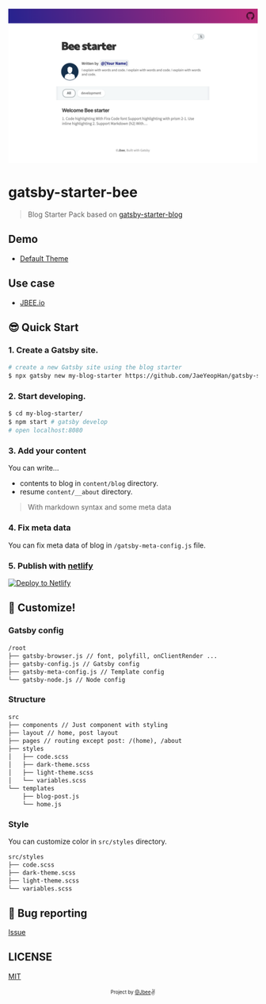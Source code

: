 ![](./screenshot.png)

# gatsby-starter-bee

> Blog Starter Pack based on [gatsby-starter-blog](https://github.com/gatsbyjs/gatsby-starter-blog)

## Demo

- [Default Theme](https://gatsby-starter-bee.netlify.com/)

## Use case

- [JBEE.io](http://jbee.io)

## 😎 Quick Start

### 1. Create a Gatsby site.

```sh
# create a new Gatsby site using the blog starter
$ npx gatsby new my-blog-starter https://github.com/JaeYeopHan/gatsby-starter-bee
```

### 2. Start developing.

```sh
$ cd my-blog-starter/
$ npm start # gatsby develop
# open localhost:8080
```

### 3. Add your content

You can write...

- contents to blog in `content/blog` directory.
- resume `content/__about` directory.

> With markdown syntax and some meta data

### 4. Fix meta data

You can fix meta data of blog in `/gatsby-meta-config.js` file.

### 5. Publish with [netlify](https://netlify.com)

[![Deploy to Netlify](https://www.netlify.com/img/deploy/button.svg)](https://app.netlify.com/start/deploy?repository=https://github.com/JaeYeopHab/gatsby-starter-bee)

## 🧐 Customize!

### Gatsby config

```
/root
├── gatsby-browser.js // font, polyfill, onClientRender ...
├── gatsby-config.js // Gatsby config
├── gatsby-meta-config.js // Template config
└── gatsby-node.js // Node config
```

### Structure

```
src
├── components // Just component with styling
├── layout // home, post layout
├── pages // routing except post: /(home), /about
├── styles
│   ├── code.scss
│   ├── dark-theme.scss
│   ├── light-theme.scss
│   └── variables.scss
└── templates
    ├── blog-post.js
    └── home.js
```

### Style

You can customize color in `src/styles` directory.

```
src/styles
├── code.scss
├── dark-theme.scss
├── light-theme.scss
└── variables.scss
```

## :bug: Bug reporting

[Issue](https://github.com/JaeYeopHan/gatsby-starter-bee/issues)

## LICENSE

[MIT](./LICENSE)

<div align="center">

<sub><sup>Project by <a href="https://github.com/JaeYeopHan">@Jbee</a></sup></sub><small>✌</small>

</div>
